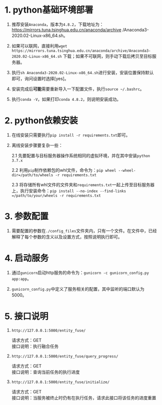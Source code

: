 # 1. python基础环境部署
 1. 推荐安装`Anaconda`，版本为`4.8.2`，下载地址为：https://mirrors.tuna.tsinghua.edu.cn/anaconda/archive
 /Anaconda3-2020.02-Linux-x86_64.sh。

2.  如果可以联网，直接利用`wget https://mirrors.tuna.tsinghua.edu.cn/anaconda/archive/Anaconda3-2020.02-Linux-x86_64.sh`
下载；如果不可联网，则手动下载后拷贝至目标服务器。

3. 执行`sh Anaconda3-2020.02-Linux-x86_64.sh`进行安装，安装位置保持默认即可，询问设置时选择[yes]。

4. 安装完成后**可能**需要重新导入一下配置文件，执行`source ~/.bashrc`。

5. 执行`conda -V`，如果打印`conda 4.8.2`，则说明安装成功。

# 2. python依赖安装
1. 在线安装只需要执行`pip install -r requirements.txt`即可。

2. 离线安装步骤要复杂一些：
    
    2.1 先要配置与目标服务器操作系统相同的虚拟环境，并在其中安装`python 3.7.x`
    
    2.2 利用`pip`制作依赖包的whl文件，命令为：`pip wheel --wheel-dir=/path/to/wheels -r requirements.txt`
    
    2.3 将存储所有whl文件的文件夹和`requirements.txt`一起上传至目标服务器上，执行安装命令：`pip install --no-index --find-links
    =/path/to/your/wheels -r requirements.txt`

# 3. 参数配置
1. 需要配置的参数在`./config_files`文件夹内，只有一个文件。在文件中，已经解释了每个参数的含义以及设置方式，按照说明执行即可。

# 4. 启动服务
1. 通过`gunicorn`启动http服务的命令为：`gunicorn -c gunicorn_config.py app:app`。

2. `gunicorn_config.py`中定义了服务相关的配置，其中监听的端口默认为5000。

# 5. 接口说明
1.  `http://127.0.0.1:5000/entity_fuse/`

    请求方式：GET  
    接口说明：执行融合任务

2. `http://127.0.0.1:5000/entity_fuse/query_progress/`
    
    请求方式：GET  
    接口说明：查询当前任务的执行进度

3. `http://127.0.0.1:5000/entity_fuse/initialize/` 

    请求方式：GET  
    接口说明：当服务被终止时仍有在执行任务，请求此接口将该任务的进度重置

